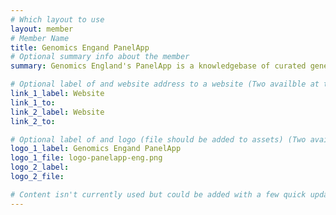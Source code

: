 ```yaml
---
# Which layout to use
layout: member
# Member Name
title: Genomics Engand PanelApp
# Optional summary info about the member
summary: Genomics England's PanelApp is a knowledgebase of curated gene panels which crowdsources expert reviews for gene-disease validity assessment The gene panels are utilised by Genomics England’s genome interpretation services, support a consensus in gene content for the NHSE Genomic Medicine Service, as well as worldwide for omics analysis.

# Optional label of and website address to a website (Two availble at the moment)
link_1_label: Website
link_1_to:
link_2_label: Website
link_2_to:

# Optional label of and logo (file should be added to assets) (Two availble at the moment).
logo_1_label: Genomics Engand PanelApp
logo_1_file: logo-panelapp-eng.png
logo_2_label:
logo_2_file:

# Content isn't currently used but could be added with a few quick updates if needed to allow for pages
---
```

